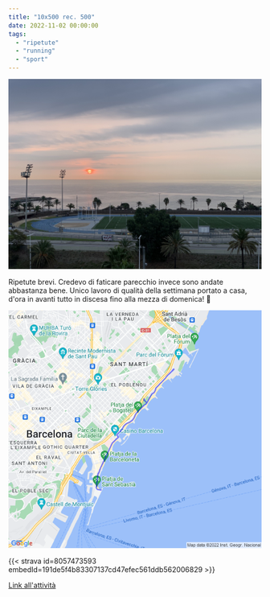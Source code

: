 ```yaml
---
title: "10x500 rec. 500"
date: 2022-11-02 00:00:00
tags: 
  - "ripetute"
  - "running"
  - "sport"
---
```


![](images/IMG_0600.jpg)

Ripetute brevi. Credevo di faticare parecchio invece sono andate abbastanza bene. Unico lavoro di qualità della settimana portato a casa, d'ora in avanti tutto in discesa fino alla mezza di domenica! 🤩

![](images/20221102-activity-map.png)

{{< strava id=8057473593 embedId=191de5f4b83307137cd47efec561ddb562006829 >}}

[Link all'attività](https://strava.com/activities/8057473593)
